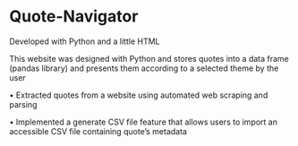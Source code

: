 # Quote-Navigator

Developed with Python and a little HTML

This website was designed with Python and stores quotes into a data frame (pandas library) and presents them according to a selected theme by the user

• Extracted quotes from a website using automated web scraping and parsing 

• Implemented a generate CSV file feature that allows users to import an accessible CSV file containing quote’s metadata
